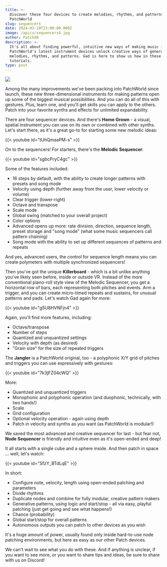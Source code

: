 ```yaml
---
title: >-
  Discover these four devices to create melodies, rhythms, and patterns in
  PatchWorld
slug: sequencers
date: 2024-03-10T23:00:00.000Z
image: /apics/sequencers4.jpg
author: PatchXR
description: >-
  It's all about finding powerful, intuitive new ways of making music in VR.
  PatchWorld's latest instrument devices unlock creative ways of generating
  melodies, rhythms, and patterns. Gad is here to show us how in these video
  tutorials.
type: post
---
```


![](/apics/sequencers4.jpg)

Among the many improvements we've been packing into PatchWorld since launch, these new three-dimensional instruments for making patterns open up some of the biggest musical possibilities. And you can do all of this with gestures. Plus, learn one, and you'll get skills you can apply to the others. Patch into your favorite synths and effects for unlimited expandability.

There are four sequencer devices. And there's **Home Grown** - a visual, spatial instrument you can use on its own or combined with other synths. Let's start there, as it's a great go-to for starting some new melodic ideas:

{{< youtube id="tUhQmaaPM-s" >}}

On to the sequencers! For starters, there's the **Melodic Sequencer**:

{{< youtube id="sgbcPryC4gc" >}}

Some of the features included:

* 16 steps by default, with the ability to create longer patterns with presets and song mode
* Velocity using depth (further away from the user, lower velocity or volume)
* Clear trigger (lower-right)
* Octave and transpose
* Scale mode
* Global swing (matched to your overall project)
* Color options
* Advanced opens up more: rate division, direction, sequence length, preset storage and "song mode" (what some music sequencers call pattern chaining)
* Song mode with the ability to set up different sequences of patterns and repeats

And yes, advanced users, the control for sequence length means you can create polymeters with multiple synchronized sequencers!

Then you've got the unique **Killerboard** - which is a bit unlike anything you've likely seen before, inside or outside VR. Instead of the more conventional piano-roll style view of the Melodic Sequencer, you get a horizontal row of bars, each representing both pitches and events. Arm a trigger, and you can create micro-timed repeats and sustains, for unusual patterns and pads.  Let's watch Gad again for more:

{{< youtube id="g5U8HVNFjn4" >}}

Again, you'll find more features, including:

* Octave/transpose
* Number of steps
* Quantized and unquantized settings
* Velocity with depth (as desired)
* "Grain size" for the size of repeated triggers

The **Jangler** is a PatchWorld original, too - a polyphonic X/Y grid of pitches and triggers you can use expressively with gestures:

{{< youtube id="7k3jFZ04cWQ" >}}

More:

* Quantized and unquantized triggers
* Monophonic and polyphonic operation (and duophonic, technically, with two hands!)
* Scale
* Grid configuration
* Optional velocity operation - again using depth
* Patch in velocity and synths as you want (as PatchWorld is modular!)

We saved the most advanced and creative sequencer for last - but fear not, **Node Sequencer** is friendly and intuitive even as it's open-ended and deep!

It all starts with a single cube and a sphere inside. And then patch in space ... well, let's watch:

{{< youtube id="SfzY_BTdLqE" >}}

In short:

* Configure note, velocity, length using open-ended patching and parameters
* Divide rhythms
* Duplicate nodes and combine for fully modular, creative pattern makers
* Generative patterns, using logic and start/stop - all via easy, playful patching (just get going and see what happens!)
* Chance (probability)
* Global start/stop for overall patterns
* Autonomous outputs you can patch to other devices as you wish

It's a huge amount of power, usually found only inside hard-to-use node patching environments, but here as easy as our other Patch devices.

We can't wait to see what you do with these. And if anything is unclear, if you want to see more, or you want to share tips and ideas, be sure to share with us on Discord!
